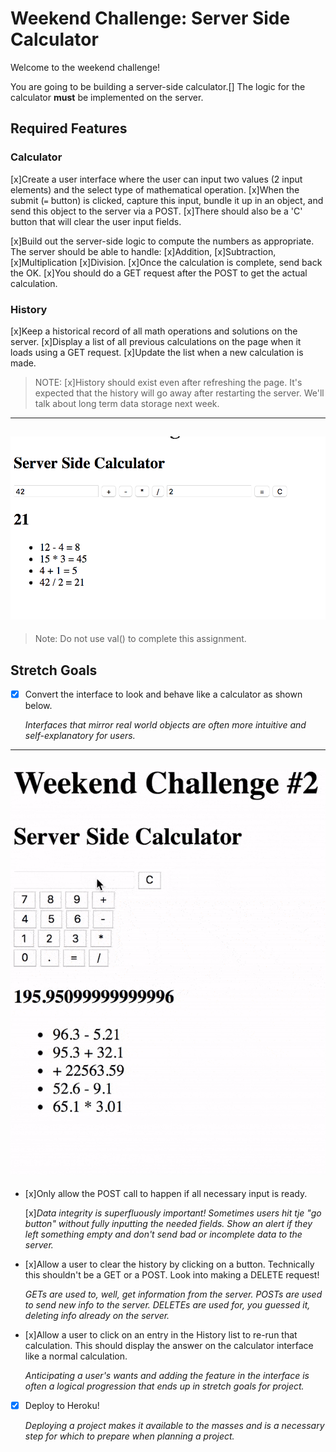 # Weekend Challenge: Server Side Calculator

Welcome to the weekend challenge!

You are going to be building a server-side calculator.[] The logic for the calculator **must** be implemented on the server. 

## Required Features

### Calculator
[x]Create a user interface where the user can input two values (2 input elements) and the select type of mathematical operation. 
[x]When the submit (`=` button) is clicked, capture this input, bundle it up in an object, and send this object to the server via a POST. 
[x]There should also be a 'C' button that will clear the user input fields.

[x]Build out the server-side logic to compute the numbers as appropriate. 
The server should be able to handle: 
[x]Addition, 
[x]Subtraction, 
[x]Multiplication 
[x]Division. 
[x]Once the calculation is complete, send back the OK. 
[x]You should do a GET request after the POST to get the actual calculation.

### History

[x]Keep a historical record of all math operations and solutions on the server. 
[x]Display a list of all previous calculations on the page when it loads using a GET request. 
[x]Update the list when a new calculation is made.

> NOTE: [x]History should exist even after refreshing the page. 
It's expected that the history will go away after restarting the server. 
We'll talk about long term data storage next week.

---
![base mode interface](images/baseMode.png)
---

> Note: Do not use val() to complete this assignment.

## Stretch Goals

-[x] Convert the interface to look and behave like a calculator as shown below.

  *Interfaces that mirror real world objects are often more intuitive and self-explanatory for users.*

---
![calculator interface](images/stretchGoal_interface.gif)
---

- [x]Only allow the POST call to happen if all necessary input is ready.

  [x]*Data integrity is superfluously important! Sometimes users hit tje "go button" without fully inputting the needed fields. Show an alert if they left something empty and don't send bad or incomplete data to the server.*

- [x]Allow a user to clear the history by clicking on a button. Technically this shouldn't be a GET or a POST. Look into making a DELETE request!

  *GETs are used to, well, get information from the server. POSTs are used to send new info to the server. DELETEs are used for, you guessed it, deleting info already on the server.*

- [x]Allow a user to click on an entry in the History list to re-run that calculation. This should display the answer on the calculator interface like a normal calculation.

  *Anticipating a user's wants and adding the feature in the interface is often a logical progression that ends up in stretch goals for project.*

-[x] Deploy to Heroku!

  *Deploying a project makes it available to the masses and is a necessary step for which to prepare when planning a project.*
